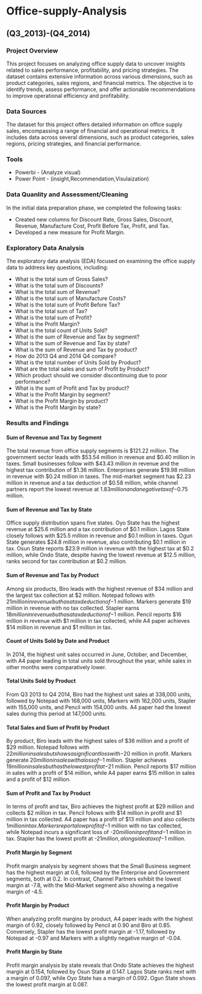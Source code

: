# Office-supply-Analysis

## (Q3_2013)-(Q4_2014)

### Project Overview

This project focuses on analyzing office supply data to uncover insights related to sales performance, profitability, and pricing strategies. The dataset contains extensive information across various dimensions, such as product categories, sales regions, and financial metrics. The objective is to identify trends, assess performance, and offer actionable recommendations to improve operational efficiency and profitability.

### Data Sources

The dataset for this project offers detailed information on office supply sales, encompassing a range of financial and operational metrics. It includes data across several dimensions, such as product categories, sales regions, pricing strategies, and financial performance.

### Tools

- Powerbi - (Analyze visual)
- Power Point - (insight,Recommendation,Visulaization)

### Data Quanlity and Assessment/Cleaning

In the initial data preparation phase, we completed the following tasks:

- Created new columns for Discount Rate, Gross Sales, Discount, Revenue, Manufacture Cost, Profit Before Tax, Profit, and Tax.
- Developed a new measure for Profit Margin.

### Exploratory Data Analysis

The exploratory data analysis (EDA) focused on examining the office supply data to address key questions, including:

- What is the total sum of Gross Sales?
- What is the total sum of Discounts?
- What is the total sum of Revenue?
- What is the total sum of Manufacture Costs?
- What is the total sum of Profit Before Tax?
- What is the total sum of Tax?
- What is the total sum of Profit?
- What is the Profit Margin?
- What is the total count of Units Sold?
- What is the sum of Revenue and Tax by segment?
- What is the sum of Revenue and Tax by state?
- What is the sum of Revenue and Tax by product?
- How do 2013 Q4 and 2014 Q4 compare?
- What is the total number of Units Sold by Product?
- What are the total sales and sum of Profit by Product?
- Which product should we consider discontinuing due to poor performance?
- What is the sum of Profit and Tax by product?
- What is the Profit Margin by segment?
- What is the Profit Margin by product?
- What is the Profit Margin by state?

### Results and Findings

#### Sum of Revenue and Tax by Segment
The total revenue from office supply segments is $121.22 million. The government sector leads with $53.54 million in revenue and $0.40 million in taxes. Small businesses follow with $43.43 million in revenue and the highest tax contribution of $1.36 million. Enterprises generate $19.98 million in revenue with $0.24 million in taxes. The mid-market segment has $2.23 million in revenue and a tax deduction of $0.58 million, while channel partners report the lowest revenue at $1.83 million and a negative tax of -$0.75 million.

#### Sum of Revenue and Tax by State
Office supply distribution spans five states. Oyo State has the highest revenue at $25.6 million and a tax contribution of $0.1 million. Lagos State closely follows with $25.5 million in revenue and $0.1 million in taxes. Ogun State generates $24.8 million in revenue, also contributing $0.1 million in tax. Osun State reports $23.9 million in revenue with the highest tax at $0.2 million, while Ondo State, despite having the lowest revenue at $12.5 million, ranks second for tax contribution at $0.2 million.

#### Sum of Revenue and Tax by Product
Among six products, Biro leads with the highest revenue of $34 million and the largest tax collection at $2 million. Notepad follows with $21 million in revenue but has a tax deduction of -$1 million. Markers generate $19 million in revenue with no tax collected. Stapler earns $18 million in revenue but has a tax deduction of -$1 million. Pencil reports $16 million in revenue with $1 million in tax collected, while A4 paper achieves $14 million in revenue and $1 million in tax.

#### Count of Units Sold by Date and Product
In 2014, the highest unit sales occurred in June, October, and December, with A4 paper leading in total units sold throughout the year, while sales in other months were comparatively lower.

#### Total Units Sold by Product
From Q3 2013 to Q4 2014, Biro had the highest unit sales at 338,000 units, followed by Notepad with 168,000 units, Markers with 162,000 units, Stapler with 155,000 units, and Pencil with 154,000 units. A4 paper had the lowest sales during this period at 147,000 units.

#### Total Sales and Sum of Profit by Product
By product, Biro leads with the highest sales of $36 million and a profit of $29 million. Notepad follows with $22 million in sales but shows a significant loss with -$20 million in profit. Markers generate $20 million in sales with a loss of -$1 million. Stapler achieves $19 million in sales but has the lowest profit at -$21 million. Pencil reports $17 million in sales with a profit of $14 million, while A4 paper earns $15 million in sales and a profit of $12 million.

#### Sum of Profit and Tax by Product
In terms of profit and tax, Biro achieves the highest profit at $29 million and collects $2 million in tax. Pencil follows with $14 million in profit and $1 million in tax collected. A4 paper has a profit of $13 million and also collects $1 million in tax. Markers report a low profit of -$1 million with no tax collected, while Notepad incurs a significant loss of -$20 million in profit and -$1 million in tax. Stapler has the lowest profit at -$21 million, alongside a tax of -$1 million.

#### Profit Margin by Segment
Profit margin analysis by segment shows that the Small Business segment has the highest margin at 0.6, followed by the Enterprise and Government segments, both at 0.2. In contrast, Channel Partners exhibit the lowest margin at -7.8, with the Mid-Market segment also showing a negative margin of -4.5.

#### Profit Margin by Product
When analyzing profit margins by product, A4 paper leads with the highest margin of 0.92, closely followed by Pencil at 0.90 and Biro at 0.85. Conversely, Stapler has the lowest profit margin at -1.17, followed by Notepad at -0.97 and Markers with a slightly negative margin of -0.04.

#### Profit Margin by State
Profit margin analysis by state reveals that Ondo State achieves the highest margin at 0.154, followed by Osun State at 0.147. Lagos State ranks next with a margin of 0.097, while Oyo State has a margin of 0.092. Ogun State shows the lowest profit margin at 0.087.











